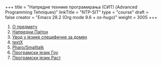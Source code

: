 +++
title = "Напредне технике програмирања (СИТ) (Advanced Programming Tehniques)"
linkTitle = "NTP-SIT"
type = "course"
draft = false
creator = "Emacs 28.2 (Org mode 9.6 + ox-hugo)"
weight = 3005
+++

1.  [О предмету](../ntp-siit/00-upoznavanje/)
2.  [Напредни Пајтон](../ntp-siit/napredni-python/)
3.  [Увод у језике специфичне за домен](../ntp-siit/jsd-uvod/)
4.  [textX](../tech/textX/)
5.  [Pharo/Smalltalk](../tech/Pharo/)
6.  [Програмски језик Гоу](../tech/GoLang/)
7.  [Програмски језик Раст](../tech/Rust/)
